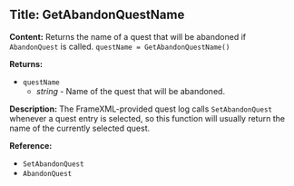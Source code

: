 ## Title: GetAbandonQuestName

**Content:**
Returns the name of a quest that will be abandoned if `AbandonQuest` is called.
`questName = GetAbandonQuestName()`

**Returns:**
- `questName`
  - *string* - Name of the quest that will be abandoned.

**Description:**
The FrameXML-provided quest log calls `SetAbandonQuest` whenever a quest entry is selected, so this function will usually return the name of the currently selected quest.

**Reference:**
- `SetAbandonQuest`
- `AbandonQuest`
